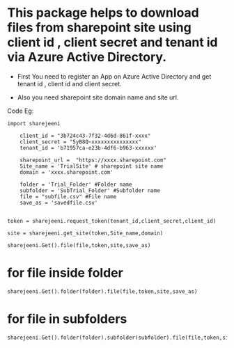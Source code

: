 # This package helps to download files from sharepoint site using client id , client secret and tenant id via Azure Active Directory. 

- First You need to register an App on Azure Active Directory and get tenant id , client id and client secret.

- Also you need sharepoint site domain name and site url.

 Code Eg:

    import sharejeeni

        client_id = "3b724c43-7f32-4d6d-861f-xxxx"
        client_secret = "5yB8Q~xxxxxxxxxxxxxxx"
        tenant_id = 'b71957ca-e23b-4df6-b963-xxxxxx'
        
        sharepoint_url =  "https://xxxx.sharepoint.com"
        Site_name = 'TrialSite' # sharepoint site name
        domain = 'xxxx.sharepoint.com'

        folder = 'Trial_Folder' #Folder name
        subfolder = 'SubTrial_Folder' #Subfolder name
        file = "subfile.csv" #File name
        save_as = 'savedfile.csv' 


    token = sharejeeni.request_token(tenant_id,client_secret,client_id)

    site = sharejeeni.get_site(token,Site_name,domain)

    sharejeeni.Get().file(file,token,site,save_as)

# for file inside folder

    sharejeeni.Get().folder(folder).file(file,token,site,save_as)

# for file in subfolders

    sharejeeni.Get().folder(folder).subfolder(subfolder).file(file,token,site,save_as)




